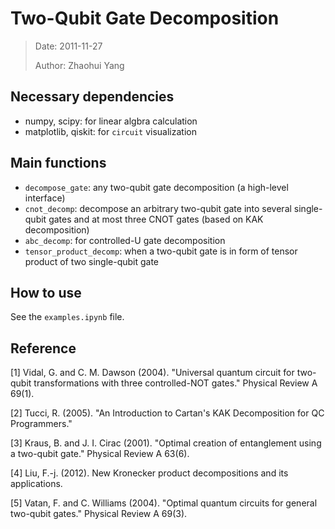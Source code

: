 # Two-Qubit Gate Decomposition

>Date: 2011-11-27
>
>Author: Zhaohui Yang

## Necessary dependencies
- numpy, scipy: for linear algbra  calculation
- matplotlib, qiskit: for `circuit` visualization

## Main functions

- `decompose_gate`: any two-qubit gate decomposition (a high-level interface)
- `cnot_decomp`: decompose an arbitrary two-qubit gate into several single-qubit gates and at most three CNOT gates (based on KAK decomposition)
- `abc_decomp`: for controlled-U gate decomposition
- `tensor_product_decomp`: when a two-qubit gate is in form of tensor product of two single-qubit gate

## How to use

See the `examples.ipynb` file.

## Reference

[1] Vidal, G. and C. M. Dawson (2004). "Universal quantum circuit for two-qubit transformations with three controlled-NOT gates." Physical Review A 69(1).

[2] Tucci, R. (2005). "An Introduction to Cartan's KAK Decomposition for QC Programmers."

[3] Kraus, B. and J. I. Cirac (2001). "Optimal creation of entanglement using a two-qubit gate." Physical Review A 63(6).

[4] Liu, F.-j. (2012). New Kronecker product decompositions and its applications.

[5] Vatan, F. and C. Williams (2004). "Optimal quantum circuits for general two-qubit gates." Physical Review A 69(3).

